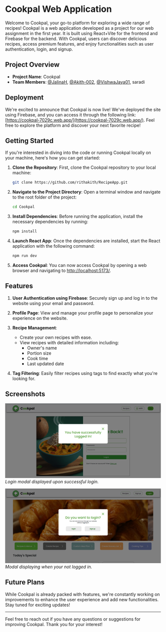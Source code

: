# Cookpal Web Application

Welcome to Cookpal, your go-to platform for exploring a wide range of recipes! Cookpal is a web application developed as a project for our web assignment in the first year. It is built using React+Vite for the frontend and Firebase for the backend. With Cookpal, users can discover delicious recipes, access premium features, and enjoy functionalities such as user authentication, login, and signup.

## Project Overview

- **Project Name**: Cookpal
- **Team Members**: [@JalinaH](https://github.com/JalinaH), [@Akith-002](https://github.com/Akith-002),
[@VishwaJaya01](https://github.com/VishwaJaya01), saradi

## Deployment

We're excited to announce that Cookpal is now live! We've deployed the site using Firebase, and you can access it through the following link: [https://cookpal-7029c.web.app/](https://cookpal-7029c.web.app/). Feel free to explore the platform and discover your next favorite recipe!

## Getting Started

If you're interested in diving into the code or running Cookpal locally on your machine, here's how you can get started:

1. **Clone the Repository**: 
    First, clone the Cookpal repository to your local machine:
    ```bash
    git clone https://github.com/rithakith/RecipeApp.git
    ```

2. **Navigate to the Project Directory**: 
    Open a terminal window and navigate to the root folder of the project:
    ```bash
    cd Cookpal
    ```

3. **Install Dependencies**: 
    Before running the application, install the necessary dependencies by running:
    ```bash
    npm install
    ```

4. **Launch React App**: 
    Once the dependencies are installed, start the React application with the following command:
    ```bash
    npm run dev
    ```

5. **Access Cookpal**: 
    You can now access Cookpal by opening a web browser and navigating to [http://localhost:5173/](http://localhost:5173/).

## Features

1. **User Authentication using Firebase**: Securely sign up and log in to the website using your email and password.
   
2. **Profile Page**: View and manage your profile page to personalize your experience on the website.

3. **Recipe Management**:
   - Create your own recipes with ease.
   - View recipes with detailed information including:
     - Owner's name
     - Portion size
     - Cook time
     - Last updated date
   
4. **Tag Filtering**: Easily filter recipes using tags to find exactly what you're looking for.

## Screenshots

![login modal](https://github.com/rithakith/RecipeApp/blob/main/Screenshots/Login%20page.png)
*Login modal displayed upon successful login.*

![Home page modal](https://github.com/rithakith/RecipeApp/blob/main/Screenshots/Home%20page.png)
*Modal displaying when your not logged in.*

## Future Plans

While Cookpal is already packed with features, we're constantly working on improvements to enhance the user experience and add new functionalities. Stay tuned for exciting updates!

---

Feel free to reach out if you have any questions or suggestions for improving Cookpal. Thank you for your interest!
